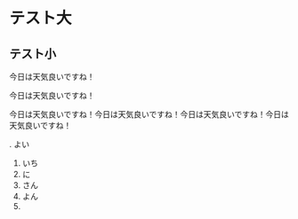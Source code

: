 # テスト大
## テスト小
今日は天気良いですね！

今日は天気良いですね！

今日は天気良いですね！今日は天気良いですね！今日は天気良いですね！今日は天気良いですね！

. よい
1. いち
2. に
3. さん
4. よん
9. 


